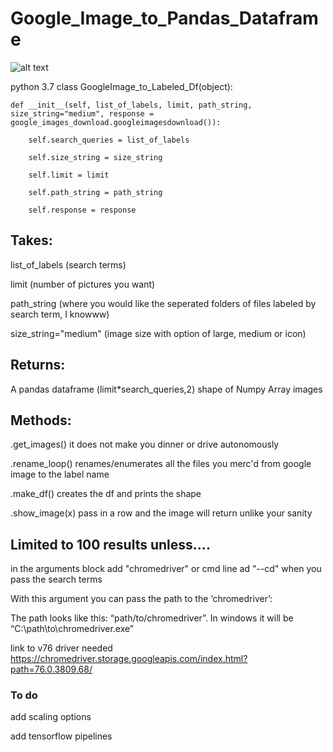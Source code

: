 # Google_Image_to_Pandas_Dataframe


![alt text](http://66.media.tumblr.com/tumblr_ma3tldCx8B1r8vxluo1_500.gif "Space the Rainbow")

python 3.7 class GoogleImage_to_Labeled_Df(object):
      
    def __init__(self, list_of_labels, limit, path_string, size_string="medium", response = google_images_download.googleimagesdownload()):
        
        self.search_queries = list_of_labels
        
        self.size_string = size_string
        
        self.limit = limit
        
        self.path_string = path_string
        
        self.response = response
    

## Takes:

list_of_labels (search terms) 

limit (number of pictures you want)

path_string (where you would like the seperated folders of files labeled by search term, I knowww)

size_string="medium" (image size with option of large, medium or icon)

## Returns:

A pandas dataframe (limit*search_queries,2) shape of Numpy Array images

## Methods:

.get_images() it does not make you dinner or drive autonomously

.rename_loop() renames/enumerates all the files you merc'd from google image to the label name

.make_df() creates the df and prints the shape

.show_image(x) pass in a row and the image will return unlike your sanity

## Limited to 100 results unless....
in the arguments block add
"chromedriver" or cmd line ad "--cd" when you pass the search terms

With this argument you can pass the path to the ‘chromedriver’:

The path looks like this: “path/to/chromedriver”. In windows it will be “C:\path\to\chromedriver.exe”

link to v76 driver needed https://chromedriver.storage.googleapis.com/index.html?path=76.0.3809.68/

### To do

add scaling options

add tensorflow pipelines

